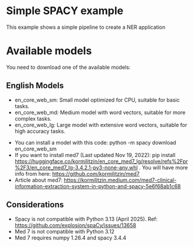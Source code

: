 # Simple **SPACY** example
This example shows a simple pipeline to create a NER application

# Available models
You need to download one of the available models:
## English Models
* en_core_web_sm: Small model optimized for CPU, suitable for basic tasks.
* en_core_web_md: Medium model with word vectors, suitable for more complex tasks.
* en_core_web_lg: Large model with extensive word vectors, suitable for high accuracy tasks.
- You can install a model with this code: python -m spacy download en_core_web_sm
- If you want to install med7 (Last updated Nov 19, 2022): pip install https://huggingface.co/kormilitzin/en_core_med7_lg/resolve/refs%2Fpr%2F3/en_core_med7_lg-3.4.2.1-py3-none-any.whl
. You will have more info from here: https://github.com/kormilitzin/med7
- Article about med7: https://kormilitzin.medium.com/med7-clinical-information-extraction-system-in-python-and-spacy-5e6f68ab1c68

## Considerations
- Spacy is not compatible with Python 3.13 (April 2025). Ref: https://github.com/explosion/spaCy/issues/13658
- Med 7 is not compatible with Python 3.12
- Med 7 requires numpy 1.26.4 and spacy 3.4.4